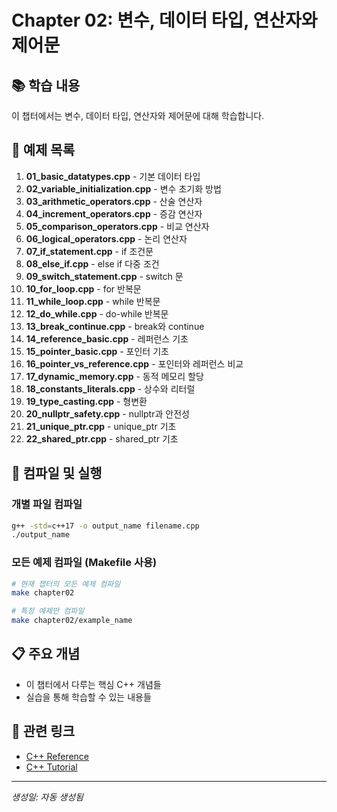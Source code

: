 # Chapter 02: 변수, 데이터 타입, 연산자와 제어문

## 📚 학습 내용
이 챕터에서는 변수, 데이터 타입, 연산자와 제어문에 대해 학습합니다.

## 📝 예제 목록

 1. **01_basic_datatypes.cpp** - 기본 데이터 타입
 2. **02_variable_initialization.cpp** - 변수 초기화 방법
 3. **03_arithmetic_operators.cpp** - 산술 연산자
 4. **04_increment_operators.cpp** - 증감 연산자
 5. **05_comparison_operators.cpp** - 비교 연산자
 6. **06_logical_operators.cpp** - 논리 연산자
 7. **07_if_statement.cpp** - if 조건문
 8. **08_else_if.cpp** - else if 다중 조건
 9. **09_switch_statement.cpp** - switch 문
10. **10_for_loop.cpp** - for 반복문
11. **11_while_loop.cpp** - while 반복문
12. **12_do_while.cpp** - do-while 반복문
13. **13_break_continue.cpp** - break와 continue
14. **14_reference_basic.cpp** - 레퍼런스 기초
15. **15_pointer_basic.cpp** - 포인터 기초
16. **16_pointer_vs_reference.cpp** - 포인터와 레퍼런스 비교
17. **17_dynamic_memory.cpp** - 동적 메모리 할당
18. **18_constants_literals.cpp** - 상수와 리터럴
19. **19_type_casting.cpp** - 형변환
20. **20_nullptr_safety.cpp** - nullptr과 안전성
21. **21_unique_ptr.cpp** - unique_ptr 기초
22. **22_shared_ptr.cpp** - shared_ptr 기초

## 🔧 컴파일 및 실행

### 개별 파일 컴파일
```bash
g++ -std=c++17 -o output_name filename.cpp
./output_name
```

### 모든 예제 컴파일 (Makefile 사용)
```bash
# 현재 챕터의 모든 예제 컴파일
make chapter02

# 특정 예제만 컴파일
make chapter02/example_name
```

## 📋 주요 개념
- 이 챕터에서 다루는 핵심 C++ 개념들
- 실습을 통해 학습할 수 있는 내용들

## 🔗 관련 링크
- [C++ Reference](https://en.cppreference.com/)
- [C++ Tutorial](https://www.cplusplus.com/doc/tutorial/)

---
*생성일: 자동 생성됨*
